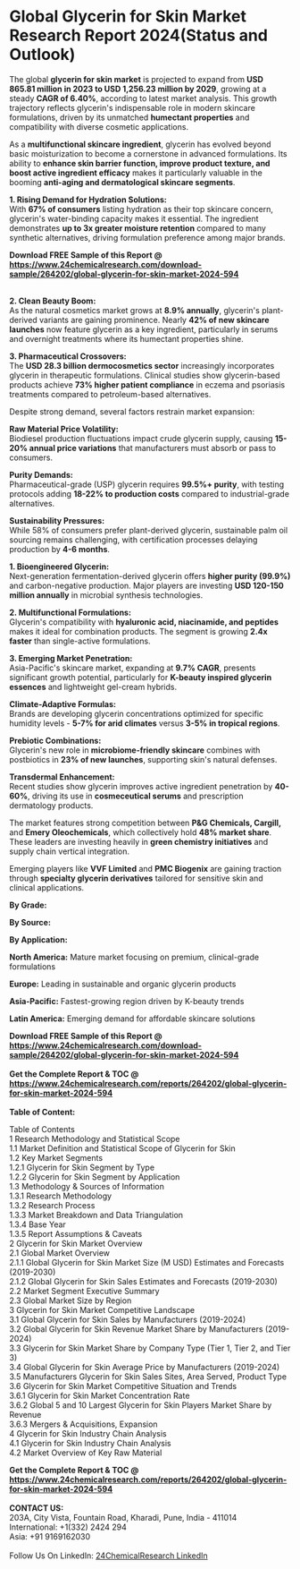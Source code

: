 <h1>Global Glycerin for Skin Market Research Report 2024(Status and Outlook)</h1><p>The global <strong>glycerin for skin market</strong> is projected to expand from <strong>USD 865.81 million in 2023 to USD 1,256.23 million by 2029</strong>, growing at a steady <strong>CAGR of 6.40%</strong>, according to latest market analysis. This growth trajectory reflects glycerin's indispensable role in modern skincare formulations, driven by its unmatched <strong>humectant properties</strong> and compatibility with diverse cosmetic applications.</p><p>As a <strong>multifunctional skincare ingredient</strong>, glycerin has evolved beyond basic moisturization to become a cornerstone in advanced formulations. Its ability to <strong>enhance skin barrier function, improve product texture, and boost active ingredient efficacy</strong> makes it particularly valuable in the booming <strong>anti-aging and dermatological skincare segments</strong>.</p><p><strong>1. Rising Demand for Hydration Solutions:</strong><br>
With <strong>67% of consumers</strong> listing hydration as their top skincare concern, glycerin's water-binding capacity makes it essential. The ingredient demonstrates <strong>up to 3x greater moisture retention</strong> compared to many synthetic alternatives, driving formulation preference among major brands.</p><div><b>Download FREE Sample of this Report @ 
            <a href="https://www.24chemicalresearch.com/download-sample/264202/global-glycerin-for-skin-market-2024-594">
            https://www.24chemicalresearch.com/download-sample/264202/global-glycerin-for-skin-market-2024-594</a></b></div><br><p><strong>2. Clean Beauty Boom:</strong><br>
As the natural cosmetics market grows at <strong>8.9% annually</strong>, glycerin's plant-derived variants are gaining prominence. Nearly <strong>42% of new skincare launches</strong> now feature glycerin as a key ingredient, particularly in serums and overnight treatments where its humectant properties shine.</p><p><strong>3. Pharmaceutical Crossovers:</strong><br>
The <strong>USD 28.3 billion dermocosmetics sector</strong> increasingly incorporates glycerin in therapeutic formulations. Clinical studies show glycerin-based products achieve <strong>73% higher patient compliance</strong> in eczema and psoriasis treatments compared to petroleum-based alternatives.</p><p>Despite strong demand, several factors restrain market expansion:</p><p><strong>Raw Material Price Volatility:</strong><br>
	Biodiesel production fluctuations impact crude glycerin supply, causing <strong>15-20% annual price variations</strong> that manufacturers must absorb or pass to consumers.</p><p><strong>Purity Demands:</strong><br>
	Pharmaceutical-grade (USP) glycerin requires <strong>99.5%+ purity</strong>, with testing protocols adding <strong>18-22% to production costs</strong> compared to industrial-grade alternatives.</p><p><strong>Sustainability Pressures:</strong><br>
	While 58% of consumers prefer plant-derived glycerin, sustainable palm oil sourcing remains challenging, with certification processes delaying production by <strong>4-6 months</strong>.</p><p><strong>1. Bioengineered Glycerin:</strong><br>
Next-generation fermentation-derived glycerin offers <strong>higher purity (99.9%)</strong> and carbon-negative production. Major players are investing <strong>USD 120-150 million annually</strong> in microbial synthesis technologies.</p><p><strong>2. Multifunctional Formulations:</strong><br>
Glycerin's compatibility with <strong>hyaluronic acid, niacinamide, and peptides</strong> makes it ideal for combination products. The segment is growing <strong>2.4x faster</strong> than single-active formulations.</p><p><strong>3. Emerging Market Penetration:</strong><br>
Asia-Pacific's skincare market, expanding at <strong>9.7% CAGR</strong>, presents significant growth potential, particularly for <strong>K-beauty inspired glycerin essences</strong> and lightweight gel-cream hybrids.</p><p><strong>Climate-Adaptive Formulas:</strong><br>
	Brands are developing glycerin concentrations optimized for specific humidity levels - <strong>5-7% for arid climates</strong> versus <strong>3-5% in tropical regions</strong>.</p><p><strong>Prebiotic Combinations:</strong><br>
	Glycerin's new role in <strong>microbiome-friendly skincare</strong> combines with postbiotics in <strong>23% of new launches</strong>, supporting skin's natural defenses.</p><p><strong>Transdermal Enhancement:</strong><br>
	Recent studies show glycerin improves active ingredient penetration by <strong>40-60%</strong>, driving its use in <strong>cosmeceutical serums</strong> and prescription dermatology products.</p><p>The market features strong competition between <strong>P&amp;G Chemicals, Cargill,</strong> and <strong>Emery Oleochemicals</strong>, which collectively hold <strong>48% market share</strong>. These leaders are investing heavily in <strong>green chemistry initiatives</strong> and supply chain vertical integration.</p><p>Emerging players like <strong>VVF Limited</strong> and <strong>PMC Biogenix</strong> are gaining traction through <strong>specialty glycerin derivatives</strong> tailored for sensitive skin and clinical applications.</p><p><strong>By Grade:</strong></p><p><strong>By Source:</strong></p><p><strong>By Application:</strong></p><p><strong>North America:</strong> Mature market focusing on premium, clinical-grade formulations</p><p><strong>Europe:</strong> Leading in sustainable and organic glycerin products</p><p><strong>Asia-Pacific:</strong> Fastest-growing region driven by K-beauty trends</p><p><strong>Latin America:</strong> Emerging demand for affordable skincare solutions</p><div><b>Download FREE Sample of this Report @ 
            <a href="https://www.24chemicalresearch.com/download-sample/264202/global-glycerin-for-skin-market-2024-594">
            https://www.24chemicalresearch.com/download-sample/264202/global-glycerin-for-skin-market-2024-594</a></b></div><br><div><b>Get the Complete Report & TOC @ 
            <a href="https://www.24chemicalresearch.com/reports/264202/global-glycerin-for-skin-market-2024-594">
            https://www.24chemicalresearch.com/reports/264202/global-glycerin-for-skin-market-2024-594</a></b></div><br>
            <b>Table of Content:</b><p>Table of Contents<br />
1 Research Methodology and Statistical Scope<br />
1.1 Market Definition and Statistical Scope of Glycerin for Skin<br />
1.2 Key Market Segments<br />
1.2.1 Glycerin for Skin Segment by Type<br />
1.2.2 Glycerin for Skin Segment by Application<br />
1.3 Methodology & Sources of Information<br />
1.3.1 Research Methodology<br />
1.3.2 Research Process<br />
1.3.3 Market Breakdown and Data Triangulation<br />
1.3.4 Base Year<br />
1.3.5 Report Assumptions & Caveats<br />
2 Glycerin for Skin Market Overview<br />
2.1 Global Market Overview<br />
2.1.1 Global Glycerin for Skin Market Size (M USD) Estimates and Forecasts (2019-2030)<br />
2.1.2 Global Glycerin for Skin Sales Estimates and Forecasts (2019-2030)<br />
2.2 Market Segment Executive Summary<br />
2.3 Global Market Size by Region<br />
3 Glycerin for Skin Market Competitive Landscape<br />
3.1 Global Glycerin for Skin Sales by Manufacturers (2019-2024)<br />
3.2 Global Glycerin for Skin Revenue Market Share by Manufacturers (2019-2024)<br />
3.3 Glycerin for Skin Market Share by Company Type (Tier 1, Tier 2, and Tier 3)<br />
3.4 Global Glycerin for Skin Average Price by Manufacturers (2019-2024)<br />
3.5 Manufacturers Glycerin for Skin Sales Sites, Area Served, Product Type<br />
3.6 Glycerin for Skin Market Competitive Situation and Trends<br />
3.6.1 Glycerin for Skin Market Concentration Rate<br />
3.6.2 Global 5 and 10 Largest Glycerin for Skin Players Market Share by Revenue<br />
3.6.3 Mergers & Acquisitions, Expansion<br />
4 Glycerin for Skin Industry Chain Analysis<br />
4.1 Glycerin for Skin Industry Chain Analysis<br />
4.2 Market Overview of Key Raw Material</p><div><b>Get the Complete Report & TOC @ 
            <a href="https://www.24chemicalresearch.com/reports/264202/global-glycerin-for-skin-market-2024-594">
            https://www.24chemicalresearch.com/reports/264202/global-glycerin-for-skin-market-2024-594</a></b></div><br><b>CONTACT US:</b><br>
            203A, City Vista, Fountain Road, Kharadi, Pune, India - 411014<br>
            International: +1(332) 2424 294<br>
            Asia: +91 9169162030 <br><br>
            Follow Us On LinkedIn: <a href="https://www.linkedin.com/company/24chemicalresearch/">24ChemicalResearch LinkedIn</a>